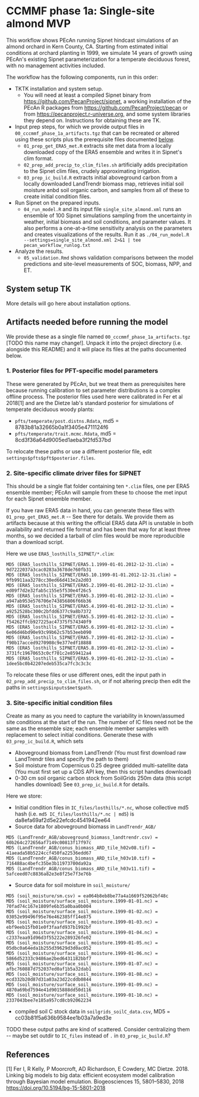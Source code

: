# CCMMF phase 1a: Single-site almond MVP


 This workflow shows PEcAn running Sipnet hindcast simulations of an almond orchard in Kern County, CA. Starting from estimated initial conditions at orchard planting in 1999, we simulate 14 years of growth using PEcAn's existing Sipnet parameterization for a temperate deciduous forest, with no management activities included.

 The workflow has  the following components, run in this order:

* TKTK installation and system setup.
  - You will need at least a compiled Sipnet binary from https://github.com/PecanProject/sipnet, a working installation of the PEcAn R packages from https://github.com/PecanProject/pecan or from https://pecanproject.r-universe.org, and some system libraries they depend on. Instructions for obtaining these are TK.
* Input prep steps, for which we provide output files in `00_cccmmf_phase_1a_artifacts.tgz` that can be recreated or altered using these scripts plus the prerequisite files documented [below](#artifacts-needed-before-running-the-model).
  - `01_prep_get_ERA5_met.R` extracts site met data from a locally downloaded copy of the ERA5 ensemble and writes it in Sipnet's clim format.
  - `02_prep_add_precip_to_clim_files.sh` artificially adds precipitation to the Sipnet clim files, crudely approximating irrigation.
  - `03_prep_ic_build.R` extracts initial aboveground carbon from a locally downloaded LandTrendr biomass map, retrieves initial soil moisture anbd soil organic carbon, and samples from all of these to create initial condition files.
* Run Sipnet on the prepared inputs.
  - `04_run_model.R` and its input file `single_site_almond.xml` runs an ensemble of 100 Sipnet simulations sampling from the uncertainty in weather, initial biomass and soil conditions, and parameter values. It also performs a one-at-a-time sensitivity analysis on the parameters and creates visualizations of the results. Run it as `./04_run_model.R --settings=single_site_almond.xml 2>&1 | tee pecan_workflow_runlog.txt`
* Analyze the results.
  - `05_validation.Rmd` shows validation comparisons between the model predictions and site-level measurements of SOC, biomass, NPP, and ET.


## System setup TK

More details will go here about installation options.


## Artifacts needed before running the model

We provide these as a single file named `00_cccmmf_phase_1a_artifacts.tgz` [TODO this name may change!]. Unpack it into the project directory (i.e. alongside this README) and it will place its files at the paths documented below.


### 1. Posterior files for PFT-specific model parameters

These were generated by PEcAn, but we treat them as prerequisites here because running calibration to set parameter distributions is a complex offline process. The posterior files used here were calibrated in Fer et al 2018[1] and are the Dietze lab's standard posterior for simulations of temperate deciduous woody plants:

* `pfts/temperate/post.distns.Rdata`, md5 = 8783b81a32665b0a1f3405e4711124f6
* `pfts/temperate/trait.mcmc.Rdata`, md5 = 8cd3f36a64d9005ed1aeba3f2fd537bd

To relocate these paths or use a different posterior file, edit `settings$pfts$pft$posterior.files`.


### 2. Site-specific climate driver files for SIPNET

This should be a single flat folder containing ten `*.clim` files, one per ERA5 ensemble member; PEcAn will sample from these to choose the met input for each Sipnet ensemble member.

If you have raw ERA5 data in hand, you can generate these files with `01_prep_get_ERA5_met.R` -- See there for details. We provide them as artifacts because at this writing the official ERA5 data API is unstable in both availability and returned file format and has been that way for at least three months, so we decided a tarball of clim files would be more reproducible than a download script.

Here we use `ERA5_losthills_SIPNET/*.clim`:
```
MD5 (ERA5_losthills_SIPNET/ERA5.1.1999-01-01.2012-12-31.clim) = 9d7222037a3cac0283a3678de760fb31
MD5 (ERA5_losthills_SIPNET/ERA5.10.1999-01-01.2012-12-31.clim) = 9fb9911aa3278cc30ed66d413e2a2d03
MD5 (ERA5_losthills_SIPNET/ERA5.2.1999-01-01.2012-12-31.clim) = ed09f7d2e32fab5c155e5f530e4f26c5
MD5 (ERA5_losthills_SIPNET/ERA5.3.1999-01-01.2012-12-31.clim) = a947ab953e576706e743856806f66b36
MD5 (ERA5_losthills_SIPNET/ERA5.4.1999-01-01.2012-12-31.clim) = a9252528bc300c2bfdd6377c9a8b7372
MD5 (ERA5_losthills_SIPNET/ERA5.5.1999-01-01.2012-12-31.clim) = f54262ffcb927225ac47375f574340f9
MD5 (ERA5_losthills_SIPNET/ERA5.6.1999-01-01.2012-12-31.clim) = 6e06d46bd90e93c99b62c57b53eeb090
MD5 (ERA5_losthills_SIPNET/ERA5.7.1999-01-01.2012-12-31.clim) = f90b17acced9270908c9e377edf18888
MD5 (ERA5_losthills_SIPNET/ERA5.8.1999-01-01.2012-12-31.clim) = 3731fc19670653c0cf701c2e859412a4
MD5 (ERA5_losthills_SIPNET/ERA5.9.1999-01-01.2012-12-31.clim) = 1dee5bc0b42207edeb535ca7fc3c3c3c
```

To relocate these files or use different ones, edit the input path in `02_prep_add_precip_to_clim_files.sh`, or if not altering precip then edit the paths in `settings$inputs$met$path`.


### 3. Site-specific initial condition files

Create as many as you need to capture the variability in known/assumed site conditions at the start of the run.
The number of IC files need not be the same as the ensemble size; each ensemble member samples with replacement to select initial conditions.
Generate these with `03_prep_ic_build.R`, which sets
  - Aboveground biomass from LandTrendr
    (You must first download raw LandTrendr tiles and specify the path to them)
  - Soil moisture from Copernicus 0.25 degree gridded multi-satellite data
    (You must first set up a CDS API key, then this script handles download)
  - 0-30 cm soil organic carbon stock from SoilGrids 250m data
    (this script handles download)
See `03_prep_ic_build.R` for details.

Here we store:
* Initial condition files in `IC_files/losthills/*.nc`, whose collective md5 hash (i.e. `md5 IC_files/losthills/*.nc | md5`) is da8efa69af2d5e22efcdc4541942ee64
* Source data for aboveground biomass in `LandTrendr_AGB/`
```
MD5 (LandTrendr_AGB/aboveground_biomass_landtrendr.csv) = 60b264c272656af7149c00813f17f97c
MD5 (LandTrendr_AGB/conus_biomass_ARD_tile_h02v08.tif) = 41aeada58b5224ccf450fa22536edd67
MD5 (LandTrendr_AGB/conus_biomass_ARD_tile_h03v10.tif) = 716488ac4befc35be3b11973700da92a
MD5 (LandTrendr_AGB/conus_biomass_ARD_tile_h03v11.tif) = 5afceed07c8836a82e3e8f25e7f3e76b
```
- Source data for soil moisture in `soil_moisture/`
```
MD5 (soil_moisture/sm.csv) = ea064b8eb8be77a4a1669f52062bf48c
MD5 (soil_moisture/surface_soil_moisture.1999-01-01.nc) = 70fad74c167e1809fe6b35a0baa0b004
MD5 (soil_moisture/surface_soil_moisture.1999-01-02.nc) = 03052e99496f95e76e462385ff14e875
MD5 (soil_moisture/surface_soil_moisture.1999-01-03.nc) = ebf9eeb15fb01e0f3faafd937b1992bf
MD5 (soil_moisture/surface_soil_moisture.1999-01-04.nc) = c2337eaa91d96d3f55222e289326fe02
MD5 (soil_moisture/surface_soil_moisture.1999-01-05.nc) = 05dbc0a64eda1b255d39629d3d0ac052
MD5 (soil_moisture/surface_soil_moisture.1999-01-06.nc) = 5866d52333c9486ae2bed6431182bbf7
MD5 (soil_moisture/surface_soil_moisture.1999-01-07.nc) = afbc760887d752037ed0af1b5a32dab1
MD5 (soil_moisture/surface_soil_moisture.1999-01-08.nc) = ecd332b20d87d31a03a23d22cddb0844
MD5 (soil_moisture/surface_soil_moisture.1999-01-09.nc) = 4870a69bd7594e41d9015888dd50d116
MD5 (soil_moisture/surface_soil_moisture.1999-01-10.nc) = 2337043bee7e185a957cd8cb92062234
```
- compiled soil C stock data in `soilgrids_soilC_data.csv`, MD5 = cc03b81f5a636b9584ee1b03a7a9ed3e

TODO these output paths are kind of scattered. Consider centralizing them -- maybe set outdir to `IC_files` instead of `.` in `03_prep_ic_build.R`?


## References

[1] Fer I, R Kelly, P Moorcroft, AD Richardson, E Cowdery, MC Dietze. 2018. Linking big models to big data: efficient ecosystem model calibration through Bayesian model emulation. Biogeosciences 15, 5801–5830, 2018 https://doi.org/10.5194/bg-15-5801-2018
